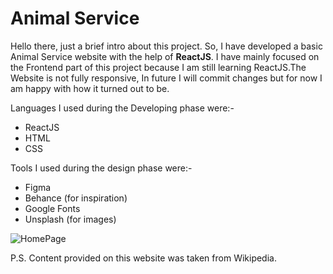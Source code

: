 # Animal Service

Hello there, just a brief intro about this project. So, I have developed a basic Animal Service website with the help of **ReactJS**.  I have mainly focused on the Frontend part of this project because I am still learning ReactJS.The Website is not fully responsive, In future I will commit changes but for now I am happy with how it turned out to be. 

Languages I used during the Developing phase were:-
- ReactJS
- HTML
- CSS

Tools I used during the design phase were:-
- Figma
- Behance (for inspiration)
- Google Fonts
- Unsplash (for images)


![HomePage](https://github.com/MahimnaUpadhyay/AnimalService/assets/91863377/4d0f10a4-eee7-4333-a2bd-139370c9a475)


P.S. Content provided on this website was taken from Wikipedia.
